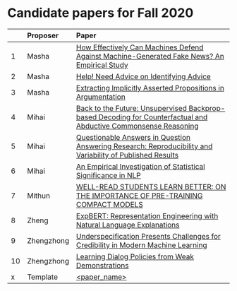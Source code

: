 # Candidate papers for Fall 2020

|    | Proposer    | Paper |
|:---|:------------|:------|
| 1  | Masha      |[How Effectively Can Machines Defend Against Machine-Generated Fake News? An Empirical Study](https://www.aclweb.org/anthology/2020.insights-1.7.pdf) |
| 2  | Masha      |[Help! Need Advice on Identifying Advice](https://www.aclweb.org/anthology/2020.emnlp-main.427/)|
| 3  | Masha      |[Extracting Implicitly Asserted Propositions in Argumentation](https://www.aclweb.org/anthology/2020.emnlp-main.2/)|
| 4  | Mihai          | [Back to the Future: Unsupervised Backprop-based Decoding for Counterfactual and Abductive Commonsense Reasoning](https://arxiv.org/pdf/2010.05906.pdf)            |
| 5  | Mihai          | [Questionable Answers in Question Answering Research: Reproducibility and Variability of Published Results](https://www.mitpressjournals.org/doi/pdf/10.1162/tacl_a_00018)            |
| 6  | Mihai          | [An Empirical Investigation of Statistical Significance in NLP](https://www.aclweb.org/anthology/D12-1091.pdf)            |
| 7  | Mithun          | [WELL-READ STUDENTS LEARN BETTER: ON THE IMPORTANCE OF PRE-TRAINING COMPACT MODELS](https://arxiv.org/pdf/1908.08962.pdf)            |
| 8  | Zheng          | [ExpBERT: Representation Engineering with Natural Language Explanations](<https://www.aclweb.org/anthology/2020.acl-main.190/>)            |
| 9  | Zhengzhong          | [Underspecification Presents Challenges for Credibility in Modern Machine Learning](https://arxiv.org/pdf/2011.03395.pdf)            |
| 10  | Zhengzhong         | [Learning Dialog Policies from Weak Demonstrations](https://arxiv.org/abs/2004.11054)            |
| x  | Template          | [<paper_name>](<url>)            |
